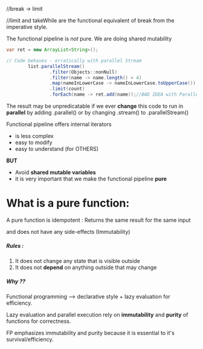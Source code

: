 
//break -> limit

//limit and takeWhile are the functional equivalent of break from the imperative style.

The functional pipeline is *not* pure. We are doing shared mutability
```java
var ret = new ArrayList<String>();

// Code behaves - erratically with parallel Stream
        list.parallelStream()
                .filter(Objects::nonNull)
                .filter(name -> name.length() > 4)
                .map(nameInLowerCase -> nameInLowerCase.toUpperCase())
                .limit(count)
                .forEach(name -> ret.add(name));//BAD IDEA with ParallelStream - due to shared mutability - this is impure

```

The result may be unpredicatable if we
ever **change** this code to run in **parallel** by adding .parallel() or
by changing .stream() to .parallelStream()


Functional pipeline offers internal iterators
* is less complex
* easy to modify
* easy to understand (for OTHERS)

**BUT**

* Avoid **shared mutable variables**
* it is very important that we make the functional pipeline **pure**

# What is a pure function:

A pure function is idempotent : Returns the same result for the same input

and does not have any side-effects (Immutability)

##### Rules :
1. It does not change any state that is visible outside
2. It does not **depend** on anything outside that may change


##### Why ??
Functional programming --> declarative style + lazy evaluation for efficiency.

Lazy evaluation and parallel execution rely on
**immutability** and **purity** of functions for correctness.

FP emphasizes immutability and purity because it is essential to it's survival/efficiency.